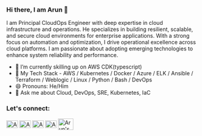 ### Hi there,  I am Arun 👋
I am Principal CloudOps Engineer with deep expertise in cloud infrastructure and operations. He specializes in building resilient, scalable, and secure cloud environments for enterprise applications. With a strong focus on automation and optimization, I drive operational excellence across cloud platforms. I am passionate about adopting emerging technologies to enhance system reliability and performance.


- 🔭 I’m currently skilling up on AWS CDK(typescript) 
- 🌱 My Tech Stack - AWS / Kubernetes / Docker / Azure / ELK / Ansible / Terraform / Weblogic / Linux / Python / Bash / DevOps
- 😄 Pronouns: He/Him
- 💬 Ask me about Cloud, DevOps, SRE, Kubernetes, IaC

### Let's connect:

<p align="left">
<a href="https://twitter.com/arun16" target="blank"><img align="center" src="https://cdn.jsdelivr.net/npm/simple-icons@3.0.1/icons/twitter.svg" alt="Arun's Twitter" height="20" width="30" /></a>
<a href="https://linkedin.com/in/arunksingh16" target="blank"><img align="center" src="https://cdn.jsdelivr.net/npm/simple-icons@3.0.1/icons/linkedin.svg" alt="Arun's LinkedIn" height="20" width="30" /></a>
<a href="https://stackoverflow.com/users/17016596/arun" target="blank"><img align="center" src="https://cdn.jsdelivr.net/npm/simple-icons@3.0.1/icons/stackoverflow.svg" alt="Arun's StackOverflow" height="20" width="30" /></a>
<a href="https://medium.com/@arunksingh16" target="blank"><img align="center" src="https://cdn.jsdelivr.net/npm/simple-icons@3.0.1/icons/medium.svg" alt="Arun's Medium" height="20" width="30" /></a>
<a href="https://dev.to/arunksingh16" target="blank"><img align="center" src="https://cdn.jsdelivr.net/npm/simple-icons@3.0.1/icons/dev-dot-to.svg" alt="Arun's Dev.to" height="30" width="40" /></a>
</p>


<!--
**arunksingh16/arunksingh16** is a ✨ _special_ ✨ repository because its `README.md` (this file) appears on your GitHub profile.


Here are some ideas to get you started:

- 🔭 I’m currently working on ...
- 🌱 I’m currently learning ...
- 👯 I’m looking to collaborate on ...
- 🤔 I’m looking for help with ...
- 💬 Ask me about ...
- 📫 How to reach me: ...
- 😄 Pronouns: ...
- ⚡ Fun fact: ...
-->
